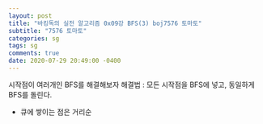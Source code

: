 ```yaml
---
layout: post
title: "바킹독의 실전 알고리즘 0x09강 BFS(3) boj7576 토마토"
subtitle: "7576 토마토"
categories: sg
tags: sg
comments: true
date: 2020-07-29 20:49:00 -0400
--- 
```


시작점이 여러개인 BFS를 해결해보자
해결법 : 모든 시작점을 BFS에 넣고, 동일하게 BFS를 돌린다.

<script src="https://gist.github.com/ritajeong/a16f48aa7d7020634885b0bb8fd4e420.js"></script>

+ 큐에 쌓이는 점은 거리순
